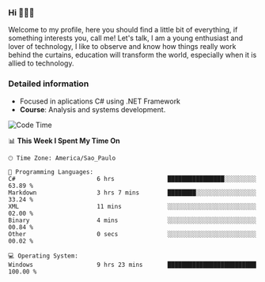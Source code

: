 


### Hi 🙋🏽‍♂️

Welcome to my profile, here you should find a little bit of everything, if something interests you, call me! Let's talk,
I am a young enthusiast and lover of technology, I like to observe and know how things really work behind the curtains, 
education will transform the world, especially when it is allied to technology.

### Detailed information
* Focused in aplications C# using .NET Framework
* **Course**: Analysis and systems development.

<!--START_SECTION:waka-->
![Code Time](http://img.shields.io/badge/Code%20Time-628%20hrs%2040%20mins-blue)

📊 **This Week I Spent My Time On** 

```text
🕑︎ Time Zone: America/Sao_Paulo

💬 Programming Languages: 
C#                       6 hrs               ████████████████░░░░░░░░░   63.89 % 
Markdown                 3 hrs 7 mins        ████████░░░░░░░░░░░░░░░░░   33.24 % 
XML                      11 mins             ░░░░░░░░░░░░░░░░░░░░░░░░░   02.00 % 
Binary                   4 mins              ░░░░░░░░░░░░░░░░░░░░░░░░░   00.84 % 
Other                    0 secs              ░░░░░░░░░░░░░░░░░░░░░░░░░   00.02 % 

💻 Operating System: 
Windows                  9 hrs 23 mins       █████████████████████████   100.00 % 
```


<!--END_SECTION:waka-->


